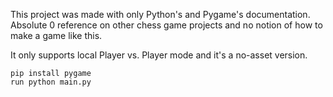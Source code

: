 This project was made with only Python's and Pygame's documentation. <br>
Absolute 0 reference on other chess game projects and no notion of how to make
a game like this.

It only supports local Player vs. Player mode and it's a no-asset version.

`pip install pygame` <br>
`run python main.py`
